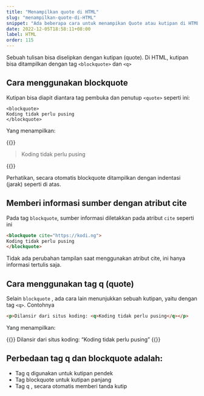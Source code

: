```yaml
---
title: "Menampilkan quote di HTML"
slug: "menampilkan-quote-di-HTML"
snippet: "Ada beberapa cara untuk menampikan Quote atau kutipan di HTML, bisa dengan tag blockquote atau tag q "
date: 2022-12-05T18:58:11+08:00
label: HTML
order: 115
---
```

Sebuah tulisan bisa diselipkan dengan kutipan (quote). Di HTML,  kutipan bisa ditampilkan dengan tag `<blockquote>` dan `<q>`

## Cara menggunakan blockquote

Kutipan bisa diapit diantara tag pembuka dan penutup `<quote>` seperti ini: 
```
<blockquote>
Koding tidak perlu pusing
</blockquote>
```

Yang menampilkan:

{{<rawhtml>}}
<blockquote>
Koding tidak perlu pusing
</blockquote>
{{</rawhtml>}}

Perhatikan, secara otomatis blockquote ditampilkan dengan indentasi (jarak) seperti di atas.

## Memberi informasi sumber dengan atribut cite
Pada tag `blockquote`, sumber informasi diletakkan pada atribut `cite` seperti ini

```html
<blockquote cite="https://kodi.ng">
Koding tidak perlu pusing
</blockquote>
```

Tidak ada perubahan tampilan saat menggunakan atribut cite, ini hanya informasi tertulis saja.

## Cara menggunakan tag q (quote)
Selain `blockquote` , ada cara lain menunjukkan sebuah kutipan, yaitu dengan tag `<q>`. Contohnya

```html
<p>Dilansir dari situs koding: <q>Koding tidak perlu pusing</q></p>
```

Yang menampilkan:

{{<rawhtml>}}
Dilansir dari situs koding: <q>Koding tidak perlu pusing</q>
{{</rawhtml>}}



## Perbedaan tag q dan blockquote adalah:
- Tag q digunakan untuk kutipan pendek
- Tag blockquote untuk kutipan panjang
- Tag q , secara otomatis memberi tanda kutip

